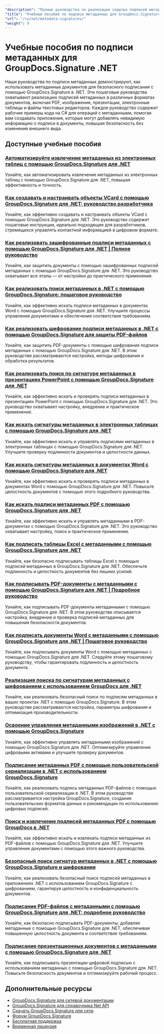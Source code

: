 ```yaml
---
"description": "Полные руководства по реализации скрытых подписей метаданных в различных форматах документов с использованием GroupDocs.Signature для .NET."
"title": "Учебные пособия по подписи метаданных для GroupDocs.Signature .NET"
"url": "/ru/net/metadata-signatures/"
"weight": 9
---
```


# Учебные пособия по подписи метаданных для GroupDocs.Signature .NET

Наши руководства по подписи метаданных демонстрируют, как использовать метаданные документов для безопасного подписания с помощью GroupDocs.Signature в .NET. Эти пошаговые руководства охватывают реализацию подписей метаданных в различных форматах документов, включая PDF, изображения, презентации, электронные таблицы и файлы текстовых редакторов. Каждое руководство содержит рабочие примеры кода на C# для операций с метаданными, помогая вам создавать приложения, которые могут добавлять невидимую информацию о подписи в документы, повышая безопасность без изменения внешнего вида.

## Доступные учебные пособия

### [Автоматизируйте извлечение метаданных из электронных таблиц с помощью GroupDocs.Signature для .NET](./automate-metadata-extraction-groupdocs-signature-net/)
Узнайте, как автоматизировать извлечение метаданных из электронных таблиц с помощью GroupDocs.Signature для .NET, повышая эффективность и точность.

### [Как создавать и настраивать объекты VCard с помощью GroupDocs.Signature для .NET: руководство разработчика](./create-configure-vcard-groupdocs-signature-dotnet/)
Узнайте, как эффективно создавать и настраивать объекты VCard с помощью GroupDocs.Signature для .NET. Это руководство содержит пошаговые инструкции, идеально подходящие для разработчиков, стремящихся управлять контактной информацией в цифровом формате.

### [Как реализовать зашифрованные подписи метаданных с помощью GroupDocs.Signature для .NET | Полное руководство](./encrypted-metadata-signatures-groupdocs-signature-dotnet/)
Узнайте, как защитить документы с помощью зашифрованных подписей метаданных с помощью GroupDocs.Signature для .NET. Это руководство охватывает все этапы — от настройки до практического применения.

### [Как реализовать поиск метаданных в .NET с помощью GroupDocs.Signature: пошаговое руководство](./implement-metadata-search-net-groupdocs-signature-guide/)
Узнайте, как эффективно искать подписи метаданных в документах Word с помощью GroupDocs.Signature для .NET. Улучшите процессы управления документами и обеспечения соответствия требованиям.

### [Как реализовать шифрование подписи метаданных в .NET с помощью GroupDocs.Signature для защиты PDF-файлов](./groupdocs-signature-net-metadata-encryption/)
Узнайте, как защитить PDF-документы с помощью шифрования подписи метаданных с помощью GroupDocs.Signature для .NET. В этом руководстве рассматриваются настройка, методы шифрования и обработка результатов.

### [Как реализовать поиск по сигнатуре метаданных в презентациях PowerPoint с помощью GroupDocs.Signature для .NET](./implement-metadata-signature-search-groupdocs-net/)
Узнайте, как эффективно искать и проверять подписи метаданных в презентациях PowerPoint с помощью GroupDocs.Signature для .NET. Это руководство охватывает настройку, внедрение и практическое применение.

### [Как искать сигнатуры метаданных в электронных таблицах с помощью GroupDocs.Signature для .NET](./search-metadata-signatures-spreadsheets-groupdocs-dotnet/)
Узнайте, как эффективно искать и управлять подписями метаданных в электронных таблицах с помощью GroupDocs.Signature для .NET. Улучшите проверку подлинности документов и целостности данных.

### [Как искать сигнатуры метаданных в документах Word с помощью GroupDocs.Signature для .NET](./search-metadata-signatures-word-groupdocs-signature-net/)
Узнайте, как эффективно искать и проверять подписи метаданных в документах Word с помощью GroupDocs.Signature для .NET. Повысьте целостность документов с помощью этого подробного руководства.

### [Как искать подписи метаданных PDF с помощью GroupDocs.Signature для .NET](./master-pdf-metadata-search-groupdocs-signature-dotnet/)
Узнайте, как эффективно искать и управлять метаданными в PDF-документах с помощью GroupDocs.Signature для .NET. Это руководство охватывает настройку, поиск и практическое применение.

### [Как подписать таблицы Excel с метаданными с помощью GroupDocs.Signature для .NET](./sign-excel-metadata-groupdocs-net/)
Узнайте, как безопасно подписывать таблицы Excel с помощью подписей метаданных в GroupDocs.Signature для .NET. Обеспечьте подлинность и целостность документов без лишних усилий.

### [Как подписывать PDF-документы с метаданными с помощью GroupDocs.Signature для .NET | Подробное руководство](./sign-pdf-metadata-groupdocs-signature-net/)
Узнайте, как подписывать PDF-документы метаданными с помощью GroupDocs.Signature для .NET. В этом руководстве описывается настройка, внедрение и проверка подписей метаданных для повышения безопасности документов.

### [Как подписать документы Word с метаданными с помощью GroupDocs.Signature для .NET | Пошаговое руководство](./sign-word-docs-metadata-groupdocs-signature-net/)
Узнайте, как подписывать документы Word с помощью метаданных с помощью GroupDocs.Signature для .NET. Следуйте этому пошаговому руководству, чтобы гарантировать подлинность и целостность документа.

### [Реализация поиска по сигнатурам метаданных с шифрованием с использованием GroupDocs для .NET](./groupdocs-signature-metadata-search-encryption-net/)
Узнайте, как реализовать безопасный поиск по подписям метаданных в ваших проектах .NET с помощью GroupDocs.Signature. В этом руководстве рассматриваются настройка, параметры шифрования и оптимизация производительности.

### [Освоение управления метаданными изображений в .NET с помощью GroupDocs.Signature](./mastering-image-metadata-groupdocs-signature-net/)
Узнайте, как эффективно управлять метаданными изображений с помощью GroupDocs.Signature для .NET. Оптимизируйте управление цифровыми активами и улучшите проверку документов.

### [Подписание метаданных PDF с помощью пользовательской сериализации в .NET с использованием GroupDocs.Signature](./pdf-metadata-signing-custom-serialization-net/)
Узнайте, как реализовать подпись метаданных PDF-файлов с помощью пользовательской сериализации в .NET. В этом руководстве рассматривается настройка GroupDocs.Signature, создание пользовательских форматов данных и рекомендации по использованию цифровых подписей.

### [Поиск и извлечение подписей метаданных PDF с помощью GroupDocs в .NET](./search-pdf-metadata-signatures-groupdocs-dotnet/)
Узнайте, как эффективно искать и извлекать подписи метаданных из PDF-файлов с помощью GroupDocs.Signature для .NET. Улучшите управление документами с помощью этого важного руководства.

### [Безопасный поиск сигнатур метаданных в .NET с помощью GroupDocs.Signature и шифрования](./groupdocs-signature-net-encryption-metadata-search/)
Узнайте, как реализовать безопасный поиск подписей метаданных в приложениях .NET с использованием GroupDocs.Signature с шифрованием, гарантируя целостность и конфиденциальность документов.

### [Подписание PDF-файлов с метаданными с помощью GroupDocs.Signature для .NET: подробное руководство](./sign-pdf-metadata-groupdocs-signature-dotnet/)
Узнайте, как безопасно подписывать PDF-документы, добавляя метаданные с помощью GroupDocs.Signature для .NET, обеспечивая повышенную целостность документа и соответствие требованиям.

### [Подписание презентационных документов с метаданными с помощью GroupDocs.Signature для .NET](./sign-presentation-metadata-groupdocs-signature-net/)
Узнайте, как подписывать презентации цифровой подписью с использованием метаданных с помощью GroupDocs.Signature для .NET. Повысьте безопасность документов и оптимизируйте рабочий процесс.

## Дополнительные ресурсы

- [GroupDocs.Signature для сетевой документации](https://docs.groupdocs.com/signature/net/)
- [GroupDocs.Signature для справочника Net API](https://reference.groupdocs.com/signature/net/)
- [Скачать GroupDocs.Signature для сети](https://releases.groupdocs.com/signature/net/)
- [Форум GroupDocs.Signature](https://forum.groupdocs.com/c/signature)
- [Бесплатная поддержка](https://forum.groupdocs.com/)
- [Временная лицензия](https://purchase.groupdocs.com/temporary-license/)
